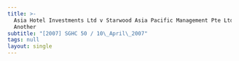 ```yaml
---
title: >-
  Asia Hotel Investments Ltd v Starwood Asia Pacific Management Pte Ltd and
  Another
subtitle: "[2007] SGHC 50 / 10\_April\_2007"
tags: null
layout: single
---
```


